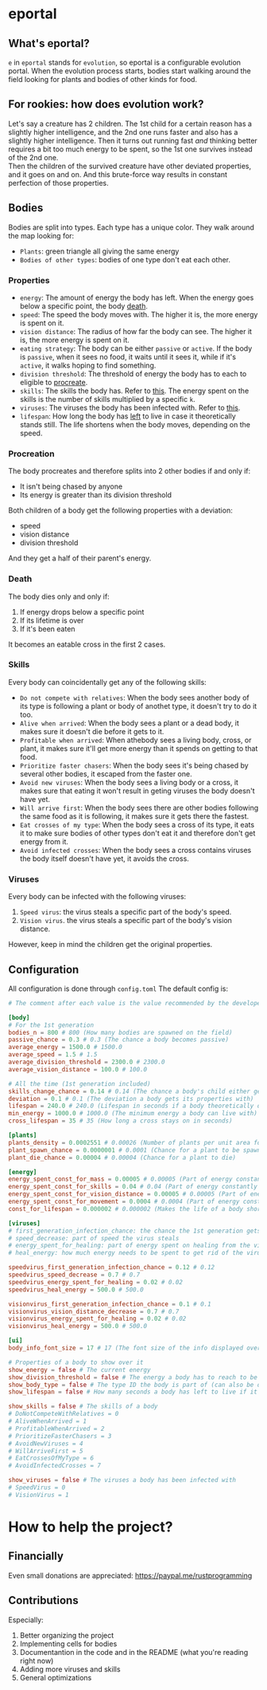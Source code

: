 # eportal
## What's eportal?
`e` in `eportal` stands for `evolution`, so eportal is a configurable evolution portal. When the evolution process starts, bodies start walking around the field looking for plants and bodies of other kinds for food.

## For rookies: how does evolution work?
Let's say a creature has 2 children. The 1st child for a certain reason has a slightly higher intelligence, and the 2nd one runs faster and also has a slightly higher intelligence.
Then it turns out running fast *and* thinking better requires a bit too much energy to be spent, so the 1st one survives instead of the 2nd one.
\
Then the children of the survived creature have other deviated properties, and it goes on and on. And this brute-force way results in constant perfection of those properties.

## Bodies
Bodies are split into types. Each type has a unique color.
They walk around the map looking for:
- `Plants`: green triangle all giving the same energy
- `Bodies of other types`: bodies of one type don't eat each other.

### Properties
- `energy`: The amount of energy the body has left. When the energy goes below a specific point, the body [death](#death).
- `speed`: The speed the body moves with. The higher it is, the more energy is spent on it.
- `vision distance`: The radius of how far the body can see. The higher it is, the more energy is spent on it.
- `eating strategy`: The body can be either `passive` or `active`. If the body is `passive`, when it sees no food, it waits until it sees it, while if it's `active`, it walks hoping to find something.
- `division threshold`: The threshold of energy the body has to each to eligible to [procreate](#procreation).
- `skills`: The skills the body has. Refer to [this](#skills). The energy spent on the skills is the number of skills multiplied by a specific `k`.
- `viruses`: The viruses the body has been infected with. Refer to [this](#viruses).
- `lifespan`: How long the body has [left](#death) to live in case it theoretically stands still. The life shortens when the body moves, depending on the speed.

### Procreation <a id="procreation"></a>
The body procreates and therefore splits into 2 other bodies if and only if:
- It isn't being chased by anyone
- Its energy is greater than its division threshold

Both children of a body get the following properties with a deviation:
- speed
- vision distance
- division threshold

And they get a half of their parent's energy.

### Death <a id="death"></a>
The body dies only and only if:
1. If energy drops below a specific point
2. If its lifetime is over
3. If it's been eaten

It becomes an eatable cross in the first 2 cases.

### Skills <a id="skills"></a>
Every body can coincidentally get any of the following skills:
- `Do not compete with relatives`: When the body sees another body of its type is following a plant or body of anothet type, it doesn't try to do it too.
- `Alive when arrived`: When the body sees a plant or a dead body, it makes sure it doesn't die before it gets to it.
- `Profitable when arrived`: When athebody sees a living body, cross, or plant, it makes sure it'll get more energy than it spends on getting to that food.
- `Prioritize faster chasers`: When the body sees it's being chased by several other bodies, it escaped from the faster one.
- `Avoid new viruses`: When the body sees a living body or a cross, it makes sure that eating it won't result in geting viruses the body doesn't have yet.
- `Will arrive first`: When the body sees there are other bodies following the same food as it is following, it makes sure it gets there the fastest.
- `Eat crosses of my type`: When the body sees a cross of its type, it eats it to make sure bodies of other types don't eat it and therefore don't get energy from it.
- `Avoid infected crosses`: When the body sees a cross contains viruses the body itself doesn't have yet, it avoids the cross.

### Viruses <a id="viruses"></a>
Every body can be infected with the following viruses:
1. `Speed virus`: the virus steals a specific part of the body's speed.
2. `Vision virus`. the virus steals a specific part of the body's vision distance.

However, keep in mind the children get the original properties.

## Configuration
All configuration is done through `config.toml`
The default config is:
```toml
# The comment after each value is the value recommended by the developers.

[body]
# For the 1st generation
bodies_n = 800 # 800 (How many bodies are spawned on the field)
passive_chance = 0.3 # 0.3 (The chance a body becomes passive)
average_energy = 1500.0 # 1500.0
average_speed = 1.5 # 1.5
average_division_threshold = 2300.0 # 2300.0
average_vision_distance = 100.0 # 100.0

# All the time (1st generation included)
skills_change_chance = 0.14 # 0.14 (The chance a body's child either gets or loses a skill)
deviation = 0.1 # 0.1 (The deviation a body gets its properties with)
lifespan = 240.0 # 240.0 (Lifespan in seconds if a body theoretically doesn't move at all)
min_energy = 1000.0 # 1000.0 (The minimum energy a body can live with)
cross_lifespan = 35 # 35 (How long a cross stays on in seconds)

[plants]
plants_density = 0.0002551 # 0.00026 (Number of plants per unit area for the initial spawning)
plant_spawn_chance = 0.0000001 # 0.0001 (Chance for a plant to be spawned per unit area)
plant_die_chance = 0.00004 # 0.00004 (Chance for a plant to die)

[energy]
energy_spent_const_for_mass = 0.00005 # 0.00005 (Part of energy constantly spent on mass)
energy_spent_const_for_skills = 0.04 # 0.04 (Part of energy constantly spent on one skill)
energy_spent_const_for_vision_distance = 0.00005 # 0.00005 (Part of energy constantly spent on vision distancce)
energy_spent_const_for_movement = 0.0004 # 0.0004 (Part of energy constantly spent on movement depending on the speed)
const_for_lifespan = 0.000002 # 0.000002 (Makes the life of a body shorter if it moves)

[viruses]
# first_generation_infection_chance: the chance the 1st generation gets infected with the virus
# speed_decrease: part of speed the virus steals
# energy_spent_for_healing: part of energy spent on healing from the virus
# heal_energy: how much energy needs to be spent to get rid of the virus

speedvirus_first_generation_infection_chance = 0.12 # 0.12
speedvirus_speed_decrease = 0.7 # 0.7
speedvirus_energy_spent_for_healing = 0.02 # 0.02
speedvirus_heal_energy = 500.0 # 500.0

visionvirus_first_generation_infection_chance = 0.1 # 0.1
visionvirus_vision_distance_decrease = 0.7 # 0.7
visionvirus_energy_spent_for_healing = 0.02 # 0.02
visionvirus_heal_energy = 500.0 # 500.0

[ui]
body_info_font_size = 17 # 17 (The font size of the info displayed over the bodies)

# Properties of a body to show over it
show_energy = false # The current energy
show_division_threshold = false # The energy a body has to reach to be able to procreate
show_body_type = false # The type ID the body is part of (can also be distinguished using colors)
show_lifespan = false # How many seconds a body has left to live if it theoretically doesn't move at all

show_skills = false # The skills of a body
# DoNotCompeteWithRelatives = 0
# AliveWhenArrived = 1
# ProfitableWhenArrived = 2
# PrioritizeFasterChasers = 3
# AvoidNewViruses = 4
# WillArriveFirst = 5
# EatCrossesOfMyType = 6
# AvoidInfectedCrosses = 7

show_viruses = false # The viruses a body has been infected with
# SpeedVirus = 0
# VisionVirus = 1
```

# How to help the project?
## Financially
Even small donations are appreciated: https://paypal.me/rustprogramming

## Contributions
Especially:
1. Better organizing the project
2. Implementing cells for bodies
3. Documentantion in the code and in the README (what you're reading right now)
4. Adding more viruses and skills
5. General optimizations
